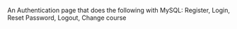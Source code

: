An Authentication page that does the following with MySQL:
Register,
Login,
Reset Password,
Logout,
Change course
